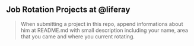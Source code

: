 ## Job Rotation Projects at @liferay

> When submitting a project in this repo, append informations about him at README.md with small description including your name, area that you came and where you current rotating.

